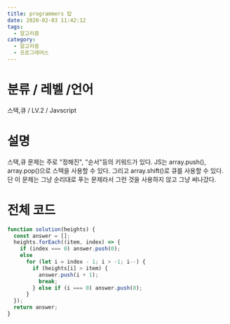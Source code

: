 ```yaml
---
title: programmers 탑
date: 2020-02-03 11:42:12
tags:
  - 알고리즘
category:
  - 알고리즘
  - 프로그래머스
---
```


# 분류 / 레벨 /언어

스택,큐 / LV.2 / Javscript

# 설명

스택,큐 문제는 주로 "정해진", "순서"등의 키워드가 있다.
JS는 array.push(), array.pop()으로 스택을 사용할 수 있다.
그리고 array.shift()로 큐를 사용할 수 있다.
단 이 문제는 그냥 순리대로 푸는 문제라서
그런 것을 사용하지 않고 그냥 써나갔다.

# 전체 코드

```javascript
function solution(heights) {
  const answer = [];
  heights.forEach((item, index) => {
    if (index === 0) answer.push(0);
    else
      for (let i = index - 1; i > -1; i--) {
        if (heights[i] > item) {
          answer.push(i + 1);
          break;
        } else if (i === 0) answer.push(0);
      }
  });
  return answer;
}
```
